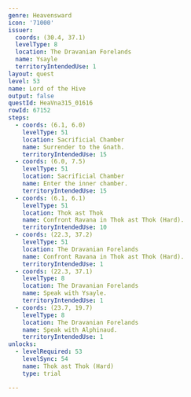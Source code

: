 ```yaml
---
genre: Heavensward
icon: '71000'
issuer:
  coords: (30.4, 37.1)
  levelType: 8
  location: The Dravanian Forelands
  name: Ysayle
  territoryIntendedUse: 1
layout: quest
level: 53
name: Lord of the Hive
output: false
questId: HeaVna315_01616
rowId: 67152
steps:
  - coords: (6.1, 6.0)
    levelType: 51
    location: Sacrificial Chamber
    name: Surrender to the Gnath.
    territoryIntendedUse: 15
  - coords: (6.0, 7.5)
    levelType: 51
    location: Sacrificial Chamber
    name: Enter the inner chamber.
    territoryIntendedUse: 15
  - coords: (6.1, 6.1)
    levelType: 51
    location: Thok ast Thok
    name: Confront Ravana in Thok ast Thok (Hard).
    territoryIntendedUse: 10
  - coords: (22.3, 37.2)
    levelType: 51
    location: The Dravanian Forelands
    name: Confront Ravana in Thok ast Thok (Hard).
    territoryIntendedUse: 1
  - coords: (22.3, 37.1)
    levelType: 8
    location: The Dravanian Forelands
    name: Speak with Ysayle.
    territoryIntendedUse: 1
  - coords: (23.7, 19.7)
    levelType: 8
    location: The Dravanian Forelands
    name: Speak with Alphinaud.
    territoryIntendedUse: 1
unlocks:
  - levelRequired: 53
    levelSync: 54
    name: Thok ast Thok (Hard)
    type: trial

---
```


